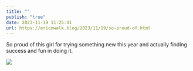 ```yaml
---
title: ""
publish: "true"
date: 2023-11-19 11:25:41
url: https://ericmwalk.blog/2023/11/19/so-proud-of.html
---
```


So proud of this girl for trying something new this year  and actually finding success and fun in doing it.

![](https://ericmwalk.blog/uploads/2023/d605e16f-591f-4d82-874e-725a43aff4b9.jpg)